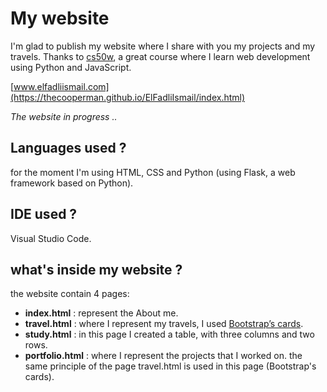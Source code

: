 # My website

I'm glad to publish my website where I share with you my projects and my travels.
Thanks to [cs50w](https://courses.edx.org/courses/course-v1:HarvardX+CS50W+Web/course/), a great course where I learn web development using Python and JavaScript.

[www.elfadliismail.com](https://thecooperman.github.io/ElFadliIsmail/index.html)

_The website in progress .._

## Languages used ?

for the moment I'm using HTML, CSS and Python (using Flask, a  web framework based on Python).

## IDE used ?
Visual Studio Code.

## what's inside my website ?

the website contain 4 pages:

* **index.html** : represent the About me.
* **travel.html** : where I represent my travels, I used  [Bootstrap’s cards](https://getbootstrap.com/docs/4.1/components/card/).
* **study.html** : in this page I created a table, with three columns and two rows.
* **portfolio.html** : where I represent the projects that I worked on. the same principle of the page travel.html is used in this page (Bootstrap's cards).
